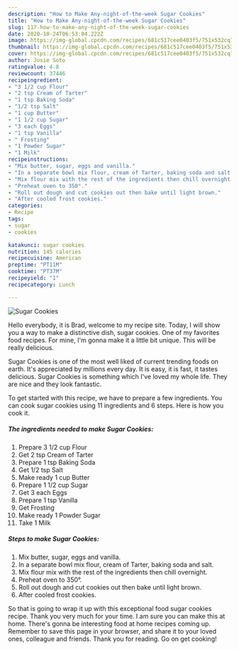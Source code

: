```yaml
---
description: "How to Make Any-night-of-the-week Sugar Cookies"
title: "How to Make Any-night-of-the-week Sugar Cookies"
slug: 117-how-to-make-any-night-of-the-week-sugar-cookies
date: 2020-10-24T06:53:04.222Z
image: https://img-global.cpcdn.com/recipes/681c517cee0403f5/751x532cq70/sugar-cookies-recipe-main-photo.jpg
thumbnail: https://img-global.cpcdn.com/recipes/681c517cee0403f5/751x532cq70/sugar-cookies-recipe-main-photo.jpg
cover: https://img-global.cpcdn.com/recipes/681c517cee0403f5/751x532cq70/sugar-cookies-recipe-main-photo.jpg
author: Josie Soto
ratingvalue: 4.8
reviewcount: 37446
recipeingredient:
- "3 1/2 cup Flour"
- "2 tsp Cream of Tarter"
- "1 tsp Baking Soda"
- "1/2 tsp Salt"
- "1 cup Butter"
- "1 1/2 cup Sugar"
- "3 each Eggs"
- "1 tsp Vanilla"
- " Frosting"
- "1 Powder Sugar"
- "1 Milk"
recipeinstructions:
- "Mix butter, sugar, eggs and vanilla."
- "In a separate bowl mix flour, cream of Tarter, baking soda and salt."
- "Mix flour mix with the rest of the ingredients then chill overnight."
- "Preheat oven to 350°."
- "Roll out dough and cut cookies out then bake until light brown."
- "After cooled frost cookies."
categories:
- Recipe
tags:
- sugar
- cookies

katakunci: sugar cookies 
nutrition: 145 calories
recipecuisine: American
preptime: "PT11M"
cooktime: "PT37M"
recipeyield: "1"
recipecategory: Lunch

---
```



![Sugar Cookies](https://img-global.cpcdn.com/recipes/681c517cee0403f5/751x532cq70/sugar-cookies-recipe-main-photo.jpg)

Hello everybody, it is Brad, welcome to my recipe site. Today, I will show you a way to make a distinctive dish, sugar cookies. One of my favorites food recipes. For mine, I'm gonna make it a little bit unique. This will be really delicious.



Sugar Cookies is one of the most well liked of current trending foods on earth. It's appreciated by millions every day. It is easy, it is fast, it tastes delicious. Sugar Cookies is something which I've loved my whole life. They are nice and they look fantastic.


To get started with this recipe, we have to prepare a few ingredients. You can cook sugar cookies using 11 ingredients and 6 steps. Here is how you cook it.

<!--inarticleads1-->

##### The ingredients needed to make Sugar Cookies:

1. Prepare 3 1/2 cup Flour
1. Get 2 tsp Cream of Tarter
1. Prepare 1 tsp Baking Soda
1. Get 1/2 tsp Salt
1. Make ready 1 cup Butter
1. Prepare 1 1/2 cup Sugar
1. Get 3 each Eggs
1. Prepare 1 tsp Vanilla
1. Get  Frosting
1. Make ready 1 Powder Sugar
1. Take 1 Milk




<!--inarticleads2-->

##### Steps to make Sugar Cookies:

1. Mix butter, sugar, eggs and vanilla.
1. In a separate bowl mix flour, cream of Tarter, baking soda and salt.
1. Mix flour mix with the rest of the ingredients then chill overnight.
1. Preheat oven to 350°.
1. Roll out dough and cut cookies out then bake until light brown.
1. After cooled frost cookies.




So that is going to wrap it up with this exceptional food sugar cookies recipe. Thank you very much for your time. I am sure you can make this at home. There's gonna be interesting food at home recipes coming up. Remember to save this page in your browser, and share it to your loved ones, colleague and friends. Thank you for reading. Go on get cooking!
